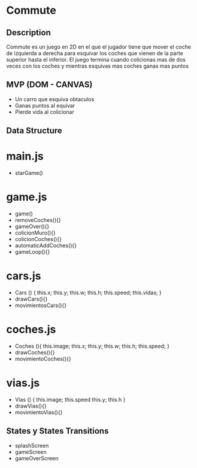 
# Commute

## Description

 Commute es un juego en 2D en el que el jugador tiene que mover el coche de izquierda a derecha para esquivar los coches que vienen de la parte superior hasta el inferior. El juego termina cuando colicionas mas de dos veces con los coches y mientras esquivas mas coches ganas mas puntos 


## MVP (DOM - CANVAS)

- Un carro que esquiva obtaculos 
- Ganas puntos al equivar
- Pierde vida al colicionar


## Data Structure

# main.js

- starGame()

# game.js

- game()
- removeCoches(){}
- gameOver(){}
- colicionMuro(){}
- colicionCoches(){}
- automaticAddCoches(){}
- gameLoop(){}

# cars.js

- Cars () {
    this.x;
    this.y;
    this.w;
    this.h;
    this.speed;
    this.vidas;
}
- drawCars(){}
- movimientosCars(){}

# coches.js

- Coches (){
    this.image;
    this.x;
    this.y;
    this.w;
    this.h;
    this.speed;
}
- drawCoches(){}
- movimientoCoches(){}


# vias.js

- Vias () {
    this.image;
    this.speed
    this.y;
    this.h
}
- drawVias(){} 
- movimientoVias(){}

## States y States Transitions

- splashScreen
- gameScreen
- gameOverScreen













